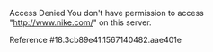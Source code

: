 Access Denied You don't have permission to access "http://www.nike.com/" on this server.

Reference #18.3cb89e41.1567140482.aae401e